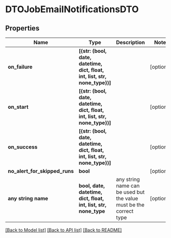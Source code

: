 # DTOJobEmailNotificationsDTO


## Properties
Name | Type | Description | Notes
------------ | ------------- | ------------- | -------------
**on_failure** | **[{str: (bool, date, datetime, dict, float, int, list, str, none_type)}]** |  | [optional] 
**on_start** | **[{str: (bool, date, datetime, dict, float, int, list, str, none_type)}]** |  | [optional] 
**on_success** | **[{str: (bool, date, datetime, dict, float, int, list, str, none_type)}]** |  | [optional] 
**no_alert_for_skipped_runs** | **bool** |  | [optional] 
**any string name** | **bool, date, datetime, dict, float, int, list, str, none_type** | any string name can be used but the value must be the correct type | [optional]

[[Back to Model list]](../README.md#documentation-for-models) [[Back to API list]](../README.md#documentation-for-api-endpoints) [[Back to README]](../README.md)


